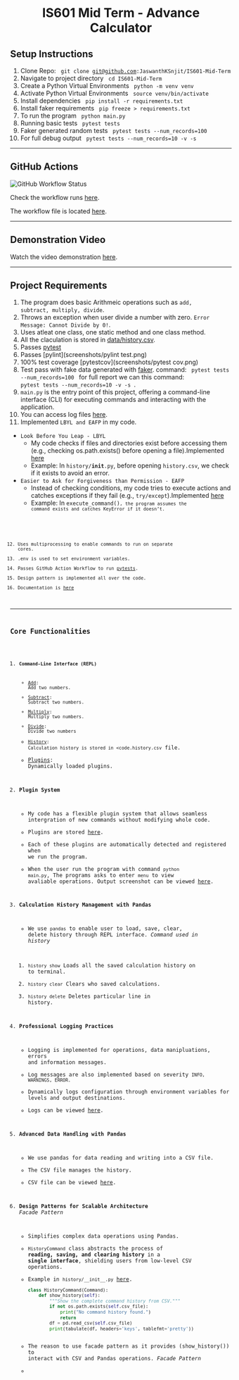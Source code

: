<h1 align="center"> IS601 Mid Term - Advance Calculator</h1>

## Setup Instructions

1. Clone Repo: <code> git clone git@github.com:JaswanthKSnjit/IS601-Mid-Term </code>
2. Navigate to project directory <code> cd IS601-Mid-Term</code>
3. Create a Python Virtual Environments <code> python -m venv venv </code>
4. Activate Python Virtual Environments <code> source venv/bin/activate </code>
5. Install dependencies <code> pip install -r requirements.txt </code>
6. Install faker requirements <code> pip freeze > requirements.txt </code>
7. To run the program <code> python main.py </code>
8. Running basic tests <code> pytest tests</code>
9. Faker generated random tests <code> pytest tests --num_records=100 </code>
10. For full debug output <code> pytest tests --num_records=10 -v -s </code>

---

## GitHub Actions

![GitHub Workflow Status](https://github.com/JaswanthKSnjit/IS601-Mid-Term/actions/workflows/test.yml/badge.svg)

Check the workflow runs [here](https://github.com/JaswanthKSnjit/IS601-Mid-Term/actions).

The workflow file is located [here](https://github.com/JaswanthKSnjit/IS601-Mid-Term/blob/main/.github/workflows/test.yml).

---

## Demonstration Video

Watch the video demonstration [here](https://www.youtube.com/watch?v=your-video-id).

---

## Project Requirements

1. The program does basic Arithmeic operations such as <code>add, subtract, multiply, divide</code>.
2. Throws an exception when user divide a number with zero. <code>Error Message: Cannot Divide by 0!</code>.
3. Uses atleat one class, one static method and one class method.
4. All the claculation is stored in [data/history.csv](https://github.com/JaswanthKSnjit/IS601-Mid-Term/blob/main/data/history.csv).
5. Passes [pytest](screenshots/pytest.png)
6. Passes [pylint](screenshots/pylint test.png)
7. 100% test coverage [pytestcov](screenshots/pytest cov.png)
8. Test pass with fake data generated with [faker](screenshots/faker.png). command: <code> pytest tests --num_records=100 </code> for full report we can this command: <code> pytest tests --num_records=10 -v -s </code>.
9. <code>main.py</code> is the entry point of this project, offering a command-line interface (CLI) for executing commands and interacting with the application.
10. You can access log files [here](https://github.com/JaswanthKSnjit/IS601-Mid-Term/tree/main/logs).
11. Implemented <code>LBYL and EAFP</code> in my code.<br>
- <code>Look Before You Leap - LBYL</code>
    - My code checks if files and directories exist before accessing them (e.g., checking os.path.exists() before opening a file).Implemented [here](https://github.com/JaswanthKSnjit/IS601-Mid-Term/blob/main/app/plugins/history/__init__.py)
    - Example: In <code>history/__init__.py</code>, before opening <code>history.csv</code>, we check if it exists to avoid an error.
- <code>Easier to Ask for Forgiveness than Permission - EAFP</code>
    - Instead of checking conditions, my code tries to execute actions and catches exceptions if they fail (e.g., <code>try/except</code>).Implemented [here](https://github.com/JaswanthKSnjit/IS601-Mid-Term/blob/main/app/commands/__init__.py)
    - Example: In <code>execute_command()<code>, the program assumes the command exists and catches KeyError if it doesn’t.
12. Uses multiprocessing to enable commands to run on separate cores.
13. .env is used to set environment variables.
14. Passes GitHub Action Workflow to run [pytests](https://github.com/JaswanthKSnjit/IS601-Mid-Term/actions).
15. Design pattern is implemented all over the code.
16. Documentation is [here]()

---

## Core Functionalities

1. **Command-Line Interface (REPL)**
   - [Add](https://github.com/JaswanthKSnjit/IS601-Mid-Term/blob/main/app/plugins/add/__init__.py): Add two numbers.
   - [Subtract](https://github.com/JaswanthKSnjit/IS601-Mid-Term/blob/main/app/plugins/subtract/__init__.py): Subtract two numbers.
   - [Multiply](https://github.com/JaswanthKSnjit/IS601-Mid-Term/blob/main/app/plugins/multiply/__init__.py): Multiply two numbers.
   - [Divide](https://github.com/JaswanthKSnjit/IS601-Mid-Term/blob/main/app/plugins/divide/__init__.py): Divide two numbers
   - [History](https://github.com/JaswanthKSnjit/IS601-Mid-Term/blob/main/data/history.csv): Calculation  history is stored in <code.history.csv</code> file.
   - [Plugins](https://github.com/JaswanthKSnjit/IS601-Mid-Term/tree/main/app/plugins): Dynamically loaded plugins.

2. **Plugin System**
   - My code has a flexible plugin system that allows seamless intergration of new commands without modifying whole code.
   - Plugins are stored [here](https://github.com/JaswanthKSnjit/IS601-Mid-Term/tree/main/app/plugins).
   - Each of these plugins are automatically detected and registered when we run the program.
   - When the user run the program with command <code>python main.py</code>, The programs asks to enter <code>menu</code> to view avaliable operations. Output screenshot can be viewed [here](/home/jasu/IS601-Mid-Term/screenshots/output.png).

3. **Calculation History Management with Pandas**
   - We use <code>pandas</code> to enable user to load, save, clear, delete history through REPL interface.
   *Command used in history*
   1. <code>history show</code> Loads all the saved calculation history on to terminal.
   2. <code>history clear</code> Clears who saved calculations.
   3. <code>history delete<n></code> Deletes particular line in history.
4. **Professional Logging Practices**
   - Logging is implemented  for operations, data manipluations, errors and information messages.
   - Log messages are also implemented based on severity <code>INFO, WARNINGS, ERROR.</code>
   - Dynamically logs configuration through environment variables for levels and output destinations.
   - Logs can be viewed [here](https://github.com/JaswanthKSnjit/IS601-Mid-Term/blob/main/logs/app.log).

5. **Advanced Data Handling with Pandas**
   - We use pandas for data reading and writing into a CSV file.
   - The CSV file manages the history.
   - CSV file can be viewed [here](https://github.com/JaswanthKSnjit/IS601-Mid-Term/blob/main/data/history.csv).

6. **Design Patterns for Scalable Architecture**
   *Facade Pattern*
     - Simplifies complex data operations using Pandas.
     - `HistoryCommand` class abstracts the process of **reading, saving, and clearing history** in a **single interface**, shielding users from low-level CSV operations.
     - Example in `history/__init__.py` [here](https://github.com/JaswanthKSnjit/IS601-Mid-Term/blob/main/app/plugins/history/__init__.py).
        ```python
        class HistoryCommand(Command):
            def show_history(self):
                """Show the complete command history from CSV."""
                if not os.path.exists(self.csv_file):
                    print("No command history found.")
                    return
                df = pd.read_csv(self.csv_file)
                print(tabulate(df, headers='keys', tablefmt='pretty'))
     - The reason to use facade pattern as it provides (show_history()) to interact with CSV and Pandas operations.
    *Facade Pattern*
     - 
